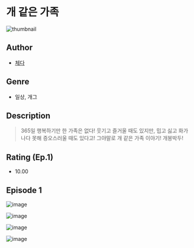 # 개 같은 가족
![thumbnail](https://image-comic.pstatic.net/user_contents_data/challenge_comic/2023/05/25/upload_7219379300048397877_480x623.jpeg)

## Author
- [체다](https://comic.naver.com/artistTitle?id=367290)

## Genre
- 일상, 개그

## Description
> 365일 행복하기만 한 가족은 없다! 웃기고 즐거울 때도 있지만, 밉고 싫고 화가 나다 못해 증오스러울 때도 있다고! 그야말로 개 같은 가족 이야기! 개봉박두!


## Rating (Ep.1)
- 10.00

## Episode 1
![image](https://image-comic.pstatic.net/user_contents_data/challenge_comic/2023/05/25/367290/upload_3905292889796654903.jpeg)

![image](https://image-comic.pstatic.net/user_contents_data/challenge_comic/2023/05/25/367290/upload_7089285084186108214.jpeg)

![image](https://image-comic.pstatic.net/user_contents_data/challenge_comic/2023/05/25/367290/upload_7005683714095132726.jpeg)

![image](https://image-comic.pstatic.net/user_contents_data/challenge_comic/2023/05/25/367290/upload_7233399169291137590.jpeg)
